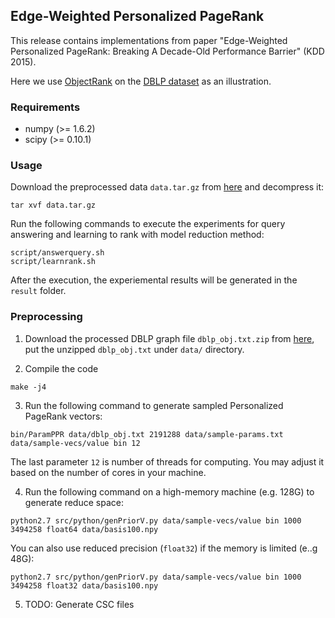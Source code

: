## Edge-Weighted Personalized PageRank

This release contains implementations from paper
"Edge-Weighted Personalized PageRank: Breaking A Decade-Old Performance Barrier" (KDD 2015).

Here we use [ObjectRank](http://www.vldb.org/conf/2004/RS15P2.PDF) on the [DBLP dataset](http://cs.aminer.org/citation) as an illustration.


### Requirements
* numpy (>= 1.6.2)
* scipy (>= 0.10.1)

### Usage
Download the preprocessed data `data.tar.gz` from [here](https://drive.google.com/folderview?id=0B91zl_48PQe1fm9kVjVna0NReFVDTEVCZ1p1RnB2WW9tTml2WWJSTWktSUF0NlR4T0h1NjA&usp=sharing) and decompress it:
```
tar xvf data.tar.gz
```

Run the following commands to execute the experiments for query answering and learning to rank with model reduction method:
```
script/answerquery.sh
script/learnrank.sh
```

After the execution, the experiemental results will be generated in the ```result``` folder.


### Preprocessing

1. Download the processed DBLP graph file `dblp_obj.txt.zip` from [here](https://drive.google.com/folderview?id=0B91zl_48PQe1fm9kVjVna0NReFVDTEVCZ1p1RnB2WW9tTml2WWJSTWktSUF0NlR4T0h1NjA&usp=sharing), put the unzipped `dblp_obj.txt` under `data/` directory.

2. Compile the code 
```
make -j4
```

3. Run the following command to generate sampled Personalized PageRank vectors:
```
bin/ParamPPR data/dblp_obj.txt 2191288 data/sample-params.txt data/sample-vecs/value bin 12
```
The last parameter `12` is number of threads for computing. You may adjust it based on the number of cores in your machine.

4. Run the following command on a high-memory machine (e.g. 128G) to generate reduce space:
```
python2.7 src/python/genPriorV.py data/sample-vecs/value bin 1000 3494258 float64 data/basis100.npy
```
You can also use reduced precision (`float32`) if the memory is limited (e..g 48G):
```
python2.7 src/python/genPriorV.py data/sample-vecs/value bin 1000 3494258 float32 data/basis100.npy
```

5. TODO: Generate CSC files

